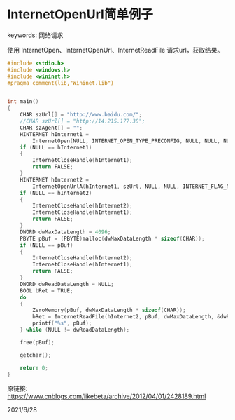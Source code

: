 # InternetOpenUrl简单例子

keywords: 网络请求  

使用 InternetOpen、InternetOpenUrl、InternetReadFile 请求url，获取结果。  

```cpp
#include <stdio.h>
#include <windows.h>
#include <wininet.h>
#pragma comment(lib,"Wininet.lib")


int main()
{
	CHAR szUrl[] = "http://www.baidu.com/";
	//CHAR szUrl[] = "http://14.215.177.38";
	CHAR szAgent[] = "";
	HINTERNET hInternet1 =
		InternetOpen(NULL, INTERNET_OPEN_TYPE_PRECONFIG, NULL, NULL, NULL);
	if (NULL == hInternet1)
	{
		InternetCloseHandle(hInternet1);
		return FALSE;
	}
	HINTERNET hInternet2 =
		InternetOpenUrlA(hInternet1, szUrl, NULL, NULL, INTERNET_FLAG_NO_CACHE_WRITE, NULL);
	if (NULL == hInternet2)
	{
		InternetCloseHandle(hInternet2);
		InternetCloseHandle(hInternet1);
		return FALSE;
	}
	DWORD dwMaxDataLength = 4096;
	PBYTE pBuf = (PBYTE)malloc(dwMaxDataLength * sizeof(CHAR));
	if (NULL == pBuf)
	{
		InternetCloseHandle(hInternet2);
		InternetCloseHandle(hInternet1);
		return FALSE;
	}
	DWORD dwReadDataLength = NULL;
	BOOL bRet = TRUE;
	do
	{
		ZeroMemory(pBuf, dwMaxDataLength * sizeof(CHAR));
		bRet = InternetReadFile(hInternet2, pBuf, dwMaxDataLength, &dwReadDataLength);
		printf("%s", pBuf);
	} while (NULL != dwReadDataLength);

	free(pBuf);

	getchar();

	return 0;
}
```

原链接: https://www.cnblogs.com/likebeta/archive/2012/04/01/2428189.html  


2021/6/28  
